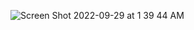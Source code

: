![Screen Shot 2022-09-29 at 1 39 44 AM](https://user-images.githubusercontent.com/113051612/192947906-9ef1ad8e-ee96-4348-af31-32d986d750d4.png)
